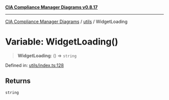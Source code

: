 [**CIA Compliance Manager Diagrams v0.8.17**](../../README.md)

***

[CIA Compliance Manager Diagrams](../../modules.md) / [utils](../README.md) / WidgetLoading

# Variable: WidgetLoading()

> **WidgetLoading**: () => `string`

Defined in: [utils/index.ts:128](https://github.com/Hack23/cia-compliance-manager/blob/6a2219920f4c187f7eafa3e355e36b35c9c19248/src/utils/index.ts#L128)

## Returns

`string`

